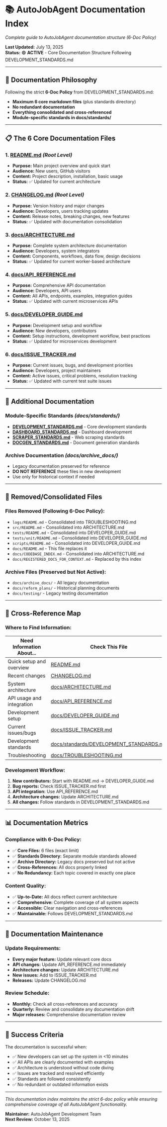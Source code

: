 # 📚 AutoJobAgent Documentation Index

*Complete guide to AutoJobAgent documentation structure (6-Doc Policy)*

**Last Updated:** July 13, 2025  
**Status:** 🟢 **ACTIVE** - Core Documentation Structure Following DEVELOPMENT_STANDARDS.md

---

## 🎯 Documentation Philosophy

Following the strict **6-Doc Policy** from DEVELOPMENT_STANDARDS.md:
- **Maximum 6 core markdown files** (plus standards directory)
- **No redundant documentation**
- **Everything consolidated and cross-referenced**
- **Module-specific standards in docs/standards/**

---

## 📋 The 6 Core Documentation Files

### 1. **[README.md](../README.md)** *(Root Level)*
- **Purpose:** Main project overview and quick start
- **Audience:** New users, GitHub visitors
- **Content:** Project description, installation, basic usage
- **Status:** ✅ Updated for current architecture

### 2. **[CHANGELOG.md](../CHANGELOG.md)** *(Root Level)*
- **Purpose:** Version history and major changes
- **Audience:** Developers, users tracking updates
- **Content:** Release notes, breaking changes, new features
- **Status:** ✅ Updated with documentation consolidation

### 3. **[docs/ARCHITECTURE.md](ARCHITECTURE.md)**
- **Purpose:** Complete system architecture documentation
- **Audience:** Developers, system integrators
- **Content:** Components, workflows, data flow, design decisions
- **Status:** ✅ Updated for current worker-based architecture

### 4. **[docs/API_REFERENCE.md](API_REFERENCE.md)**
- **Purpose:** Comprehensive API documentation
- **Audience:** Developers, API users
- **Content:** All APIs, endpoints, examples, integration guides
- **Status:** ✅ Updated with current microservices APIs

### 5. **[docs/DEVELOPER_GUIDE.md](DEVELOPER_GUIDE.md)**
- **Purpose:** Development setup and workflow
- **Audience:** New developers, contributors
- **Content:** Setup instructions, development workflow, best practices
- **Status:** ✅ Updated for microservices development

### 6. **[docs/ISSUE_TRACKER.md](ISSUE_TRACKER.md)**
- **Purpose:** Current issues, bugs, and development priorities
- **Audience:** Developers, project maintainers
- **Content:** Active issues, critical problems, resolution tracking
- **Status:** ✅ Updated with current test suite issues

---

## 📁 Additional Documentation

### **Module-Specific Standards** *(docs/standards/)*
- **[DEVELOPMENT_STANDARDS.md](standards/DEVELOPMENT_STANDARDS.md)** - Core development standards
- **[DASHBOARD_STANDARDS.md](standards/DASHBOARD_STANDARDS.md)** - Dashboard development
- **[SCRAPER_STANDARDS.md](standards/SCRAPER_STANDARDS.md)** - Web scraping standards
- **[DOCGEN_STANDARDS.md](standards/DOCGEN_STANDARDS.md)** - Document generation standards

### **Archive Documentation** *(docs/archive_docs/)*
- Legacy documentation preserved for reference
- **DO NOT REFERENCE** these files in new development
- Use only for historical context if needed

---

## 🚫 Removed/Consolidated Files

### **Files Removed (Following 6-Doc Policy):**
- `logs/README.md` - Consolidated into TROUBLESHOOTING.md
- `src/README.md` - Consolidated into ARCHITECTURE.md  
- `tests/README.md` - Consolidated into DEVELOPER_GUIDE.md
- `tests/unit/README.md` - Consolidated into DEVELOPER_GUIDE.md
- `scripts/README.md` - Consolidated into DEVELOPER_GUIDE.md
- `docs/README.md` - This file replaces it
- `docs/CODEBASE_INDEX.md` - Consolidated into ARCHITECTURE.md
- `docs/REGISTERED_DOCS_FOR_CONTEXT.md` - Replaced by this index

### **Archive Files (Preserved but Not Active):**
- `docs/archive_docs/` - All legacy documentation
- `docs/reform_plans/` - Historical planning documents
- `docs/testing/` - Legacy testing documentation

---

## 🔄 Cross-Reference Map

### **Where to Find Information:**

| Need Information About... | Check This File |
|---------------------------|-----------------|
| Quick setup and overview | [README.md](../README.md) |
| Recent changes | [CHANGELOG.md](../CHANGELOG.md) |
| System architecture | [docs/ARCHITECTURE.md](ARCHITECTURE.md) |
| API usage and integration | [docs/API_REFERENCE.md](API_REFERENCE.md) |
| Development setup | [docs/DEVELOPER_GUIDE.md](DEVELOPER_GUIDE.md) |
| Current issues/bugs | [docs/ISSUE_TRACKER.md](ISSUE_TRACKER.md) |
| Development standards | [docs/standards/DEVELOPMENT_STANDARDS.md](standards/DEVELOPMENT_STANDARDS.md) |
| Troubleshooting | [docs/TROUBLESHOOTING.md](TROUBLESHOOTING.md) |

### **Development Workflow:**
1. **New contributors:** Start with README.md → DEVELOPER_GUIDE.md
2. **Bug reports:** Check ISSUE_TRACKER.md first
3. **API integration:** Use API_REFERENCE.md
4. **Architecture changes:** Update ARCHITECTURE.md
5. **All changes:** Follow standards in DEVELOPMENT_STANDARDS.md

---

## 📊 Documentation Metrics

### **Compliance with 6-Doc Policy:**
- ✅ **Core Files:** 6 files (exact limit)
- ✅ **Standards Directory:** Separate module standards allowed
- ✅ **Archive Directory:** Legacy docs preserved but not active
- ✅ **Cross-References:** All docs properly linked
- ✅ **No Redundancy:** Each topic covered in exactly one place

### **Content Quality:**
- ✅ **Up-to-Date:** All docs reflect current architecture
- ✅ **Comprehensive:** Complete coverage of all system aspects
- ✅ **Accessible:** Clear navigation and cross-references
- ✅ **Maintainable:** Follows DEVELOPMENT_STANDARDS.md

---

## 🎯 Documentation Maintenance

### **Update Requirements:**
- **Every major feature:** Update relevant core docs
- **API changes:** Update API_REFERENCE.md immediately
- **Architecture changes:** Update ARCHITECTURE.md
- **New issues:** Add to ISSUE_TRACKER.md
- **Releases:** Update CHANGELOG.md

### **Review Schedule:**
- **Monthly:** Check all cross-references and accuracy
- **Quarterly:** Review and consolidate any documentation drift
- **Major releases:** Comprehensive documentation review

---

## 🚀 Success Criteria

The documentation is successful when:
- ✅ New developers can set up the system in <10 minutes
- ✅ All APIs are clearly documented with examples
- ✅ Architecture is understood without code diving
- ✅ Issues are tracked and resolved efficiently
- ✅ Standards are followed consistently
- ✅ No redundant or outdated information exists

---

*This documentation index maintains the strict 6-doc policy while ensuring comprehensive coverage of all AutoJobAgent functionality.*

**Maintainer:** AutoJobAgent Development Team  
**Next Review:** October 13, 2025
